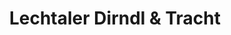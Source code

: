 ---
title: "Lechtaler Dirndl & Tracht"
url: /genderkingen/lechtaler-dirndl-und-tracht/
shop: Kleidung
---